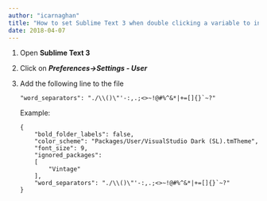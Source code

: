 ```yaml
---
author: "icarnaghan"
title: "How to set Sublime Text 3 when double clicking a variable to include the $ sign"
date: 2018-04-07
---
```


1. Open **Sublime Text 3**
2. Click on _**Preferences->Settings - User**_
3. Add the following line to the file
    
    ```
    "word_separators": "./\\()\"'-:,.;<>~!@#%^&*|+=[]{}`~?"
    ```
    
    Example:
    
    ```
    {
        "bold_folder_labels": false,
        "color_scheme": "Packages/User/VisualStudio Dark (SL).tmTheme",
        "font_size": 9,
        "ignored_packages":
        [
            "Vintage"
        ],
        "word_separators": "./\\()\"'-:,.;<>~!@#%^&*|+=[]{}`~?"
    }
    ```
